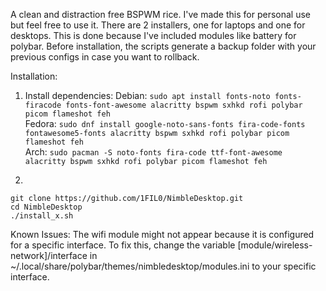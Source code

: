 A clean and distraction free BSPWM rice. I've made this for personal use but feel free to use it.
There are 2 installers, one for laptops and one for desktops. This is done because I've included modules like battery for polybar.
Before installation, the scripts generate a backup folder with your previous configs in case you want to rollback.

Installation:  

1. Install dependencies:
Debian: ```sudo apt install fonts-noto fonts-firacode fonts-font-awesome alacritty bspwm sxhkd rofi polybar picom flameshot feh```  
Fedora: ```sudo dnf install google-noto-sans-fonts fira-code-fonts fontawesome5-fonts alacritty bspwm sxhkd rofi polybar picom flameshot feh```  
Arch: ```sudo pacman -S noto-fonts fira-code ttf-font-awesome alacritty bspwm sxhkd rofi polybar picom flameshot feh```  

2.  
```
git clone https://github.com/1FIL0/NimbleDesktop.git
cd NimbleDesktop
./install_x.sh
```

Known Issues:
The wifi module might not appear because it is configured for a specific interface. To fix this, change the variable [module/wireless-network]/interface in ~/.local/share/polybar/themes/nimbledesktop/modules.ini to your specific interface.


